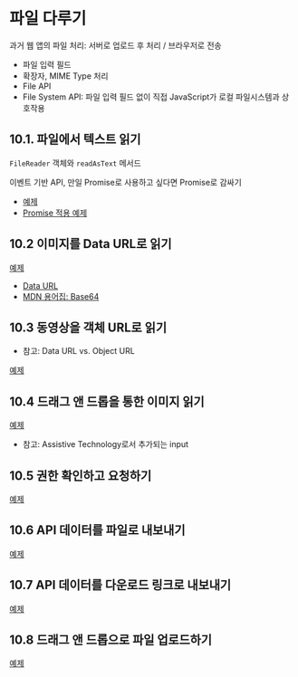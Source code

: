 # 파일 다루기

과거 웹 앱의 파일 처리: 서버로 업로드 후 처리 / 브라우저로 전송

* 파일 입력 필드
* 확장자, MIME Type 처리
* File API
* File System API: 파일 입력 필드 없이 직접 JavaScript가 로컬 파일시스템과 상호작용

## 10.1. 파일에서 텍스트 읽기

`FileReader` 객체와 `readAsText` 메서드

이벤트 기반 API, 만일 Promise로 사용하고 싶다면 Promise로 감싸기

* [예제](./10-1-read-text.html)
* [Promise 적용 예제](./10-1-read-text-promise.js)

## 10.2 이미지를 Data URL로 읽기

[예제](./10-2-image.html)

* [Data URL](https://developer.mozilla.org/en-US/docs/Web/URI/Reference/Schemes/data)
* [MDN 용어집: Base64](https://developer.mozilla.org/en-US/docs/Glossary/Base64)

## 10.3 동영상을 객체 URL로 읽기

* 참고: Data URL vs. Object URL

[예제](./10-3-video.html)

## 10.4 드래그 앤 드롭을 통한 이미지 읽기

[예제](./10-4-drag-and-drop.html)

* 참고: Assistive Technology로서 추가되는 input

## 10.5 권한 확인하고 요청하기

[예제](./10-5-permission.js)

## 10.6 API 데이터를 파일로 내보내기

[예제](./10-6-export-api.html)

## 10.7 API 데이터를 다운로드 링크로 내보내기

[예제](./10-7-export-api-to-link.html)

## 10.8 드래그 앤 드롭으로 파일 업로드하기

[예제](./10-8-upload-from-drag-and-drop.js)